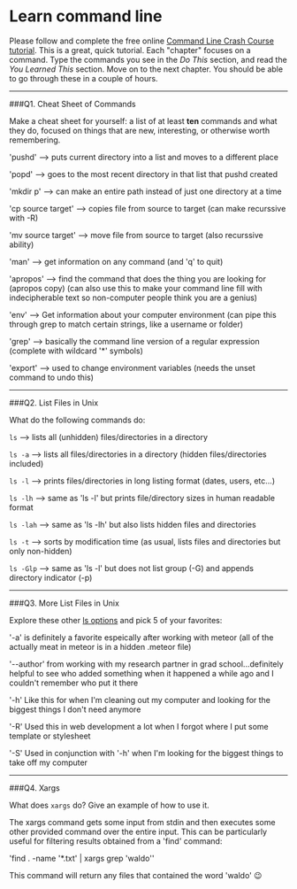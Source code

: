 # Learn command line

Please follow and complete the free online [Command Line Crash Course
tutorial](http://cli.learncodethehardway.org/book/). This is a great,
quick tutorial. Each "chapter" focuses on a command. Type the commands
you see in the _Do This_ section, and read the _You Learned This_
section. Move on to the next chapter. You should be able to go through
these in a couple of hours.

---

###Q1.  Cheat Sheet of Commands  

Make a cheat sheet for yourself: a list of at least **ten** commands and what they do, focused on things that are new, interesting, or otherwise worth remembering.

'pushd' --> puts current directory into a list and moves to a different place

'popd' --> goes to the most recent directory in that list that pushd created

'mkdir p' --> can make an entire path instead of just one directory at a time

'cp source target' --> copies file from source to target (can make recurssive with -R)

'mv source target' --> move file from source to target (also recurssive ability)

'man' --> get information on any command (and 'q' to quit)

'apropos' --> find the command that does the thing you are looking for (apropos copy) (can also use this to make your command line fill with indecipherable text so non-computer people think you are a genius)

'env' --> Get information about your computer environment (can pipe this through grep to match certain strings, like a username or folder)

'grep' --> basically the command line version of a regular expression (complete with wildcard '*' symbols)

'export' --> used to change environment variables (needs the unset command to undo this)


---

###Q2.  List Files in Unix   

What do the following commands do:  

`ls`  --> lists all (unhidden) files/directories in a directory

`ls -a`  --> lists all files/directories in a directory (hidden files/directories included)

`ls -l`  --> prints files/directories in long listing format (dates, users, etc...)

`ls -lh`  --> same as 'ls -l' but prints file/directory sizes in human readable format

`ls -lah`  --> same as 'ls -lh' but also lists hidden files and directories

`ls -t`  --> sorts by modification time (as usual, lists files and directories but only non-hidden)

`ls -Glp`  --> same as 'ls -l' but does not list group (-G) and appends directory indicator (-p)



---

###Q3.  More List Files in Unix  

Explore these other [ls options](http://www.techonthenet.com/unix/basic/ls.php) and pick 5 of your favorites:

'-a' is definitely a favorite espeically after working with meteor (all of the actually meat in meteor is in a hidden .meteor file)

'--author' from working with my research partner in grad school...definitely helpful to see who added something when it happened a while ago and I couldn't remember who put it there

'-h' Like this for when I'm cleaning out my computer and looking for the biggest things I don't need anymore

'-R' Used this in web development a lot when I forgot where I put some template or stylesheet

'-S' Used in conjunction with '-h' when I'm looking for the biggest things to take off my computer


---

###Q4.  Xargs   

What does `xargs` do? Give an example of how to use it.

The xargs command gets some input from stdin and then executes some other provided command over the entire input.  This can be particularly useful for filtering results obtained from a 'find' command:

'find . -name '*.txt' | xargs grep 'waldo''

This command will return any files that contained the word 'waldo' :wink:
 

